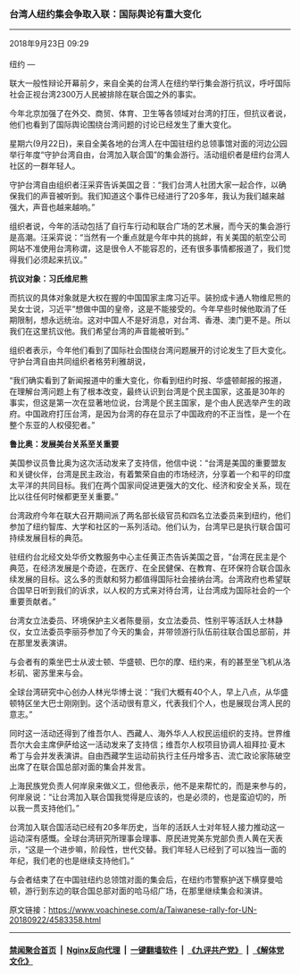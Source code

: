 ### 台湾人纽约集会争取入联：国际舆论有重大变化
------------------------

<div class="published">
 <span class="date" title="中国时间">
  <time datetime="2018-09-23T09:29:43+08:00">
   2018年9月23日 09:29
  </time>
 </span>
</div>
<br/>
<div class="wsw">
 <span class="dateline">
  纽约 —
 </span>
 <p>
  联大一般性辩论开幕前夕，来自全美的台湾人在纽约举行集会游行抗议，呼吁国际社会正视台湾2300万人民被排除在联合国之外的事实。
 </p>
 <p>
  今年北京加强了在外交、商贸、体育、卫生等各领域对台湾的打压，但抗议者说，他们也看到了国际舆论围绕台湾问题的讨论已经发生了重大变化。
 </p>
 <p>
  星期六(9月22日)，来自全美各地的台湾人在中国驻纽约总领事馆对面的河边公园举行年度“守护台湾自由，台湾加入联合国”的集会游行。活动组织者是纽约台湾人社区的一群年轻人。
 </p>
 <p>
  守护台湾自由组织者汪采弈告诉美国之音：“我们台湾人社团大家一起合作，以确保我们的声音被听到。我们知道这个事件已经进行了20多年，我认为我们越来越强大，声音也越来越响。”
 </p>
 <p>
  组织者说，今年的活动包括了自行车行动和联合广场的艺术展，而今天的集会游行是高潮。汪采弈说：“当然有一个重点就是今年中共的挑衅，有关美国的航空公司网站不准使用台湾称谓，这是很令人不能容忍的，还有很多事情都报道了，我们觉得我们必须起来抗议。”
 </p>
 <p>
  <strong>
   抗议对象：习氏维尼熊
  </strong>
 </p>
 <p>
  而抗议的具体对象就是大权在握的中国国家主席习近平。装扮成卡通人物维尼熊的吴女士说，习近平“想做中国的皇帝，这是不能接受的。今年早些时候他取消了任期限制，想永远统治。这对中国人不是好消息，对台湾、香港、澳门更不是。所以我们在这里抗议他。我们希望台湾的声音能被听到。”
 </p>
 <p>
  组织者表示，今年他们看到了国际社会围绕台湾问题展开的讨论发生了巨大变化。守护台湾自由共同组织者格劳利雅胡说，
 </p>
 <p>
  “我们确实看到了新闻报道中的重大变化，你看到纽约时报、华盛顿邮报的报道，在理解台湾问题上有了根本改变，最终认识到台湾是个民主国家，这虽是30年的事实，但这是第一次在显著地位说，台湾是个民主国家，是个由人民选举产生的政府。中国政府打压台湾，是因为台湾的存在显示了中国政府的不正当性，是一个在整个东亚的人权侵犯者。”
 </p>
 <p>
  <strong>
   鲁比奥：发展美台关系至关重要
  </strong>
 </p>
 <p>
  美国参议员鲁比奥为这次活动发来了支持信，他信中说：“台湾是美国的重要盟友和关键伙伴，台湾是民主政治，有着繁荣自由的市场经济，分享着一个和平的印度太平洋的共同目标。我们在两个国家间促进更强大的文化、经济和安全关系，现在比以往任何时候都更至关重要。”
 </p>
 <p>
  台湾政府今年在联大召开期间派了两名部长级官员和四名立法委员来到纽约，他们参加了纽约智库、大学和社区的一系列活动。他们认为，台湾早已是执行联合国可持续发展目标的典范。
 </p>
 <p>
  驻纽约台北经文处华侨文教服务中心主任黄正杰告诉美国之音，“台湾在民主是个典范，在经济发展是个奇迹，在医疗、在全民健保、在教育、在环保符合联合国永续发展的目标。这么多的贡献和努力都值得国际社会接纳台湾。台湾政府也希望联合国早日听到我们的诉求，以人权的方式来对待台湾，让台湾成为国际社会的一个重要贡献者。”
 </p>
 <p>
  台湾女立法委员、环境保护主义者陈曼丽，女立法委员、性别平等活跃人士林静仪，女立法委员李丽芬参加了今天的集会，并带领游行队伍前往联合国总部前，并在那里发表演讲。
 </p>
 <p>
  与会者有的乘坐巴士从波士顿、华盛顿、巴尔的摩、纽约来，有的甚至坐飞机从洛杉矶、密苏里来与会。
 </p>
 <p>
  全球台湾研究中心创办人林光华博士说：“我们大概有40个人，早上八点，从华盛顿特区坐大巴士刚刚到。这个活动很有意义，代表我们个人，也是展现台湾人民的意志。”
 </p>
 <p>
  同时这一活动还得到了维吾尔人、西藏人、海外华人人权民运组织的支持。世界维吾尔大会主席伊萨给这一活动发来了支持信；维吾尔人权项目协调人祖拜拉·夏木希丁与会并发表演讲。自由西藏学生运动前执行主任丹增多吉、流亡政论家陈破空出席了在联合国总部对面的集会并发言。
 </p>
 <p>
  上海民族党负责人何岸泉来做义工，但他表示，他不是来帮忙的，而是来参与的，何岸泉说：“让台湾加入联合国我觉得是应该的，也是必须的，也是蛮迫切的，所以我一贯支持他们。”
 </p>
 <p>
  台湾加入联合国活动已经有20多年历史，当年的活跃人士对年轻人接力推动这一运动深有感慨。全球台湾研究所理事会理事、原民进党美东党部负责人黄在天表示，“这是一个进步嘛，阶段性，世代交替。我们年轻人已经到了可以独当一面的年纪，我们老的也是继续支持他们。”
 </p>
 <p>
  与会者结束了在中国驻纽约总领馆对面的集会后，在纽约市警察护送下横穿曼哈顿，游行到东边的联合国总部对面的哈马绍广场，在那里继续集会和演讲。
 </p>
</div>

原文链接：https://www.voachinese.com/a/Taiwanese-rally-for-UN-20180922/4583358.html


------------------------
#### [禁闻聚合首页](https://github.com/gfw-breaker/banned-news/blob/master/README.md) &nbsp;|&nbsp; [Nginx反向代理](https://github.com/gfw-breaker/open-proxy/blob/master/README.md) &nbsp;|&nbsp;  [一键翻墙软件](https://github.com/gfw-breaker/nogfw/blob/master/README.md) &nbsp;|&nbsp; [《九评共产党》](https://github.com/gfw-breaker/9ping.md/blob/master/README.md#九评之一评共产党是什么) &nbsp;|&nbsp; [《解体党文化》](https://github.com/gfw-breaker/jtdwh.md/blob/master/README.md#绪论)
